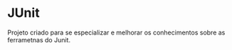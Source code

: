 # JUnit

Projeto criado para se especializar e melhorar os conhecimentos sobre as ferrametnas do Junit.
